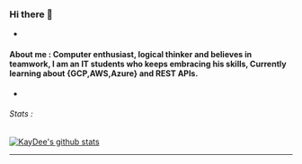 ### Hi there 👋

-

#### About me : Computer enthusiast, logical thinker and believes in teamwork, I am an IT students who keeps embracing his skills, Currently learning about {GCP,AWS,Azure} and REST APIs.

-

###### Stats :
[![KayDee's github stats](https://github-readme-stats.vercel.app/api?username=kaydee0502)](https://github.com/kaydee0502/github-readme-stats)


-------------------------------------------------------------------------------------


<!--
**kaydee0502/kaydee0502** is a ✨ _special_ ✨ repository because its `README.md` (this file) appears on your GitHub profile.

Here are some ideas to get you started:

- 🔭 I’m currently working on ...
- 🌱 I’m currently learning ...
- 👯 I’m looking to collaborate on ...
- 🤔 I’m looking for help with ...
- 💬 Ask me about ...
- 📫 How to reach me: ...
- 😄 Pronouns: ...
- ⚡ Fun fact: ...
-->
